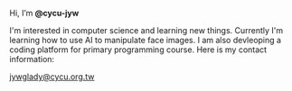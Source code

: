 Hi, I’m **@cycu-jyw**

I'm interested in computer science and learning new things. Currently I'm learning how to use AI to manipulate face images. I am also devleoping a coding platform for primary programming course. Here is my contact information:

jywglady@cycu.org.tw

<!---
cycu-jyw/cycu-jyw is a ✨ special ✨ repository because its `README.md` (this file) appears on your GitHub profile.
You can click the Preview link to take a look at your changes.
--->
